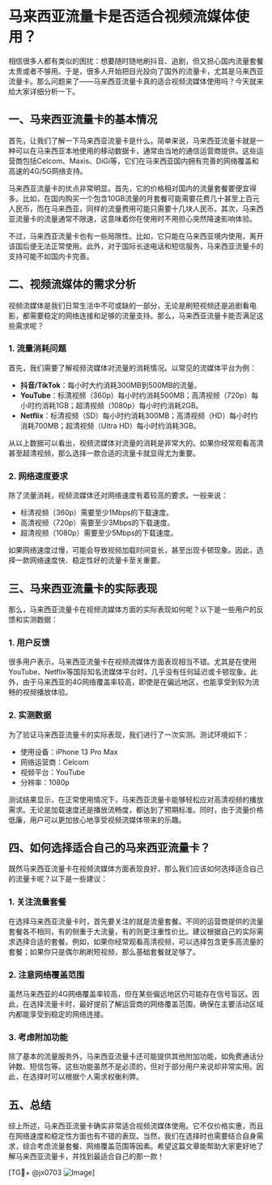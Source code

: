 # 马来西亚流量卡是否适合视频流媒体使用？

相信很多人都有类似的困扰：想要随时随地刷抖音、追剧，但又担心国内流量套餐太贵或者不够用。于是，很多人开始把目光投向了国外的流量卡，尤其是马来西亚流量卡。那么问题来了——马来西亚流量卡真的适合视频流媒体使用吗？今天就来给大家详细分析一下。

## 一、马来西亚流量卡的基本情况

首先，让我们了解一下马来西亚流量卡是什么。简单来说，马来西亚流量卡就是一种可以在马来西亚本地使用的移动数据卡，通常由当地的通信运营商提供。这些运营商包括Celcom、Maxis、DiGi等，它们在马来西亚国内拥有完善的网络覆盖和高速的4G/5G网络支持。

马来西亚流量卡的优点非常明显。首先，它的价格相对国内的流量套餐要便宜得多。比如，在国内购买一个包含10GB流量的月套餐可能需要花费几十甚至上百元人民币，而在马来西亚，同样的流量费用可能只需要十几块人民币。其次，马来西亚流量卡的流量通常不限速，这意味着你在使用时不用担心突然降速影响体验。

不过，马来西亚流量卡也有一些局限性。比如，它只能在马来西亚境内使用，离开该国后便无法正常使用。此外，对于国际长途电话和短信服务，马来西亚流量卡的支持可能不如国内卡完善。

## 二、视频流媒体的需求分析

视频流媒体是我们日常生活中不可或缺的一部分，无论是刷短视频还是追剧看电影，都需要稳定的网络连接和足够的流量支持。那么，马来西亚流量卡能否满足这些需求呢？

### 1. 流量消耗问题

首先，我们需要了解视频流媒体对流量的消耗情况。以常见的流媒体平台为例：

- **抖音/TikTok**：每小时大约消耗300MB到500MB的流量。
- **YouTube**：标清视频（360p）每小时约消耗500MB；高清视频（720p）每小时约消耗1GB；超清视频（1080p）每小时约消耗2GB。
- **Netflix**：标清视频（SD）每小时约消耗300MB；高清视频（HD）每小时约消耗700MB；超清视频（Ultra HD）每小时约消耗3GB。

从以上数据可以看出，视频流媒体对流量的消耗是非常大的。如果你经常观看高清甚至超清视频，那么选择一款合适的流量卡就显得尤为重要。

### 2. 网络速度要求

除了流量消耗，视频流媒体还对网络速度有着较高的要求。一般来说：

- 标清视频（360p）需要至少1Mbps的下载速度。
- 高清视频（720p）需要至少3Mbps的下载速度。
- 超清视频（1080p）需要至少5Mbps的下载速度。

如果网络速度过慢，可能会导致视频加载时间变长，甚至出现卡顿现象。因此，选择一款网络速度快、稳定性好的流量卡至关重要。

## 三、马来西亚流量卡的实际表现

那么，马来西亚流量卡在视频流媒体方面的实际表现如何呢？以下是一些用户的反馈和实测数据：

### 1. 用户反馈

很多用户表示，马来西亚流量卡在视频流媒体方面表现相当不错。尤其是在使用YouTube、Netflix等国际知名流媒体平台时，几乎没有任何延迟或卡顿现象。此外，由于马来西亚的4G网络覆盖率较高，即使是在偏远地区，也能享受到较为流畅的视频播放体验。

### 2. 实测数据

为了验证马来西亚流量卡的实际表现，我们进行了一次实测。测试环境如下：

- 使用设备：iPhone 13 Pro Max
- 网络运营商：Celcom
- 视频平台：YouTube
- 分辨率：1080p

测试结果显示，在正常使用情况下，马来西亚流量卡能够轻松应对高清视频的播放需求。无论是加载速度还是播放流畅度，都达到了预期标准。同时，由于流量价格低廉，用户可以更加放心地享受视频流媒体带来的乐趣。

## 四、如何选择适合自己的马来西亚流量卡？

既然马来西亚流量卡在视频流媒体方面表现良好，那么我们应该如何选择适合自己的流量卡呢？以下是一些建议：

### 1. 关注流量套餐

在选择马来西亚流量卡时，首先要关注的就是流量套餐。不同的运营商提供的流量套餐各不相同，有的侧重于大流量，有的则更注重性价比。建议根据自己的实际需求选择合适的套餐。例如，如果你经常观看高清视频，可以选择包含更多高流量的套餐；如果你只是偶尔刷刷短视频，那么基础套餐就足够了。

### 2. 注意网络覆盖范围

虽然马来西亚的4G网络覆盖率较高，但在某些偏远地区仍可能存在信号盲区。因此，在选择流量卡时，最好提前了解运营商的网络覆盖范围，确保在主要活动区域内都能享受到稳定的网络连接。

### 3. 考虑附加功能

除了基本的流量服务外，马来西亚流量卡还可能提供其他附加功能，如免费通话分钟数、短信包等。这些功能虽然不是必须的，但对于部分用户来说却非常实用。因此，在选择时可以根据个人需求权衡利弊。

## 五、总结

综上所述，马来西亚流量卡确实非常适合视频流媒体使用。它不仅价格实惠，而且在网络速度和稳定性方面也有不错的表现。当然，我们在选择时也需要结合自身需求，综合考虑流量套餐、网络覆盖范围等因素。希望这篇文章能帮助大家更好地了解马来西亚流量卡，并找到最适合自己的那一款！

[TG💪+ @jx0703 ![Image](https://github.com/user-attachments/assets/dbca1d08-cadb-493c-b0ec-ad6f7a83f270)]